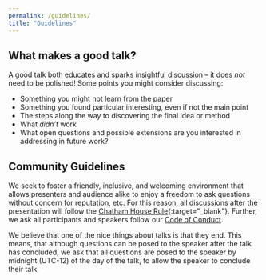 ```yaml
---
permalink: /guidelines/
title: "Guidelines"
---
```


## What makes a good talk?
A good talk both educates and sparks insightful discussion – it does *not* need to be polished!
Some points you might consider discussing: 
- Something you might not learn from the paper
- Something you found particular interesting, even if not the main point
- The steps along the way to discovering the final idea or method
- What *didn’t* work
- What open questions and possible extensions are you interested in addressing in future work?


## Community Guidelines

We seek to foster a friendly, inclusive, and welcoming environment that allows presenters and audience alike to enjoy a freedom to ask questions without concern for reputation, etc. 
For this reason, all discussions after the presentation will follow the [Chatham House Rule](https://www.chathamhouse.org/chatham-house-rule){:target="_blank"}. 
Further, we ask all participants and speakers follow our [Code of Conduct](/code-of-conduct). 

We believe that one of the nice things about talks is that they end.
This means, that although questions can be posed to the speaker after the talk has concluded, we ask that all questions are posed to the speaker by midnight (UTC-12) of the day of the talk, to allow the speaker to conclude their talk.
